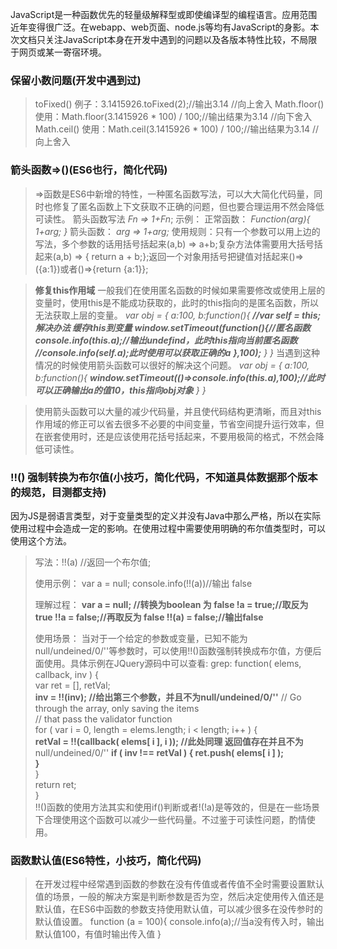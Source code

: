 JavaScript是一种函数优先的轻量级解释型或即使编译型的编程语言。应用范围近年变得很广泛。在webapp、web页面、node.js等均有JavaScript的身影。本次文档只关注JavaScript本身在开发中遇到的问题以及各版本特性比较，不局限于网页或某一寄宿环境。
### 保留小数问题(开发中遇到过)
> toFixed()
    例子：3.1415926.toFixed(2);//输出3.14 //向上舍入
> Math.floor()
    使用：Math.floor(3.1415926 * 100) / 100;//输出结果为3.14 //向下舍入
>Math.ceil()
    使用：Math.ceil(3.1415926 * 100) / 100;//输出结果为3.14 //向上舍入
### 箭头函数=>()(ES6也行，简化代码)
> =>函数是ES6中新增的特性，一种匿名函数写法，可以大大简化代码量，同时也修复了匿名函数上下文获取不正确的问题，但也要合理运用不然会降低可读性。
> 箭头函数写法 *Fn => 1+Fn*;
> 示例：
> 正常函数：
> *Function(arg){
> 1+arg;
> }*
> 箭头函数：
> *arg => 1+arg;*
> 使用规则：只有一个参数可以用上边的写法，多个参数的话用括号括起来(a,b) => a+b;复杂方法体需要用大括号括起来(a,b) => { return a + b;};返回一个对象用括号把键值对括起来()=>({a:1})或者()=>{return {a:1}};

> **修复this作用域**
>一般我们在使用匿名函数的时候如果需要修改或使用上层的变量时，使用this是不能成功获取的，此时的this指向的是匿名函数，所以无法获取上层的变量。
*var obj = {
    a:100,
    b:function(){
        **//var self = this; 解决办法 缓存this到变量**
        **window.setTimeout(function(){//匿名函数**
          **console.info(this.a);//输出undefind，此时this指向当前匿名函数**
          **//console.info(self.a);此时使用可以获取正确的a**
        **},100);**
    }
}*
>当遇到这种情况的时候使用箭头函数可以很好的解决这个问题。
*var obj = {
	a:100,
	b:function(){
		**window.setTimeout(()=>console.info(this.a),100);//此时可以正确输出a的值10，this指向obj对象**
	}
}*

>使用箭头函数可以大量的减少代码量，并且使代码结构更清晰，而且对this作用域的修正可以省去很多不必要的中间变量，节省空间提升运行效率，但在嵌套使用时，还是应该使用花括号括起来，不要用极简的格式，不然会降低可读性。

### !!() 强制转换为布尔值(小技巧，简化代码，不知道具体数据那个版本的规范，目测都支持)
因为JS是弱语言类型，对于变量类型的定义并没有Java中那么严格，所以在实际使用过程中会造成一定的影响。在使用过程中需要使用明确的布尔值类型时，可以使用这个方法。
>写法：!!(a) //返回一个布尔值;
>
>使用示例：
>var a = null;
>console.info(!!(a))//输出 false
>
>理解过程：
> **var a = null; //转换为boolean 为 false 
> !a = true;//取反为 true
> !!a = false;//再取反为 false
> !!(a) = false;//输出false**
>
> 使用场景：
> 当对于一个给定的参数或变量，已知不能为null/undeined/0/''等参数时，可以使用!!()函数强制转换成布尔值，方便后面使用。具体示例在JQuery源码中可以查看:
> grep: function( elems, callback, inv ) {  
>        var ret = [], retVal;  
>        **inv = !!(inv);  //给出第三个参数，并且不为null/undeined/0/''**
>        // Go through the array, only saving the items  
>        // that pass the validator function  
>        for ( var i = 0, length = elems.length; i < length; i++ ) {  
>            **retVal = !!(callback( elems[ i ], i ));  //此处同理 返回值存在并且不为**null/undeined/0/''
>           **if ( inv !== retVal ) { 
>                ret.push( elems[ i ] );  
>           }**  
>        }  
>        return ret;  
>    }  
>!!()函数的使用方法其实和使用if()判断或者!(!a)是等效的，但是在一些场景下合理使用这个函数可以减少一些代码量。不过鉴于可读性问题，酌情使用。
### 函数默认值(ES6特性，小技巧，简化代码)
>在开发过程中经常遇到函数的参数在没有传值或者传值不全时需要设置默认值的场景，一般的解决方案是判断参数是否为空，然后决定使用传入值还是默认值，在ES6中函数的参数支持使用默认值，可以减少很多在没传参时的默认值设置。
>function (a = 100){
    console.info(a);//当a没有传入时，输出默认值100，有值时输出传入值
}
